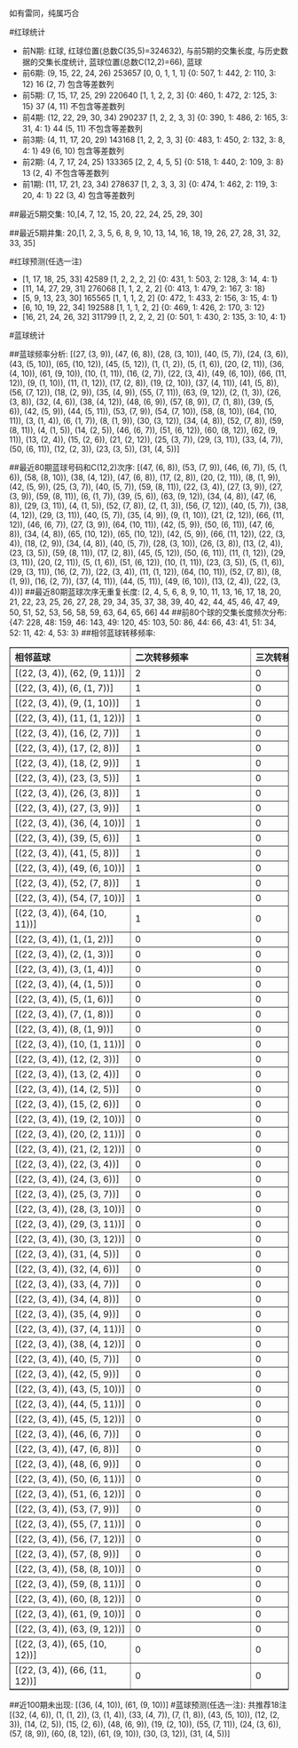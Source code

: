 <!-- 
.. title: 大乐透14063期(2014-06-02)数据分析报告
.. slug: dlott-14063-2014-06-02-report
.. date: 2014-06-03 08:00:00 UTC+08:00
.. tags: Lottery
.. link: 
.. description: 
.. type: text
-->

如有雷同，纯属巧合

<!-- TEASER_END-->

#红球统计

- 前N期: 红球, 红球位置(总数C(35,5)=324632), 与前5期的交集长度, 与历史数据的交集长度统计, 蓝球位置(总数C(12,2)=66), 蓝球
- 前6期: (9, 15, 22, 24, 26) 253657 [0, 0, 1, 1, 1] {0: 507, 1: 442, 2: 110, 3: 12} 16 (2, 7) 包含等差数列
- 前5期: (7, 15, 17, 25, 29) 220640 [1, 1, 2, 2, 3] {0: 460, 1: 472, 2: 125, 3: 15} 37 (4, 11) 不包含等差数列
- 前4期: (12, 22, 29, 30, 34) 290237 [1, 2, 2, 3, 3] {0: 390, 1: 486, 2: 165, 3: 31, 4: 1} 44 (5, 11) 不包含等差数列
- 前3期: (4, 11, 17, 20, 29) 143168 [1, 2, 2, 3, 3] {0: 483, 1: 450, 2: 132, 3: 8, 4: 1} 49 (6, 10) 包含等差数列
- 前2期: (4, 7, 17, 24, 25) 133365 [2, 2, 4, 5, 5] {0: 518, 1: 440, 2: 109, 3: 8} 13 (2, 4) 不包含等差数列
- 前1期: (11, 17, 21, 23, 34) 278637 [1, 2, 3, 3, 3] {0: 474, 1: 462, 2: 119, 3: 20, 4: 1} 22 (3, 4) 包含等差数列

##最近5期交集:
10,[4, 7, 12, 15, 20, 22, 24, 25, 29, 30]

##最近5期并集:
20,[1, 2, 3, 5, 6, 8, 9, 10, 13, 14, 16, 18, 19, 26, 27, 28, 31, 32, 33, 35]

#红球预测(任选一注)

- [1, 17, 18, 25, 33] 42589 [1, 2, 2, 2, 2] {0: 431, 1: 503, 2: 128, 3: 14, 4: 1}
- [11, 14, 27, 29, 31] 276068 [1, 1, 2, 2, 2] {0: 413, 1: 479, 2: 167, 3: 18}
- [5, 9, 13, 23, 30] 165565 [1, 1, 1, 2, 2] {0: 472, 1: 433, 2: 156, 3: 15, 4: 1}
- [6, 10, 19, 22, 34] 192588 [1, 1, 1, 2, 2] {0: 469, 1: 426, 2: 170, 3: 12}
- [16, 21, 24, 26, 32] 311799 [1, 2, 2, 2, 2] {0: 501, 1: 430, 2: 135, 3: 10, 4: 1}

#蓝球统计

##蓝球频率分析:
[(27, (3, 9)), (47, (6, 8)), (28, (3, 10)), (40, (5, 7)), (24, (3, 6)), (43, (5, 10)), (65, (10, 12)), (45, (5, 12)), (1, (1, 2)), (5, (1, 6)), (20, (2, 11)), (36, (4, 10)), (61, (9, 10)), (10, (1, 11)), (16, (2, 7)), (22, (3, 4)), (49, (6, 10)), (66, (11, 12)), (9, (1, 10)), (11, (1, 12)), (17, (2, 8)), (19, (2, 10)), (37, (4, 11)), (41, (5, 8)), (56, (7, 12)), (18, (2, 9)), (35, (4, 9)), (55, (7, 11)), (63, (9, 12)), (2, (1, 3)), (26, (3, 8)), (32, (4, 6)), (38, (4, 12)), (48, (6, 9)), (57, (8, 9)), (7, (1, 8)), (39, (5, 6)), (42, (5, 9)), (44, (5, 11)), (53, (7, 9)), (54, (7, 10)), (58, (8, 10)), (64, (10, 11)), (3, (1, 4)), (6, (1, 7)), (8, (1, 9)), (30, (3, 12)), (34, (4, 8)), (52, (7, 8)), (59, (8, 11)), (4, (1, 5)), (14, (2, 5)), (46, (6, 7)), (51, (6, 12)), (60, (8, 12)), (62, (9, 11)), (13, (2, 4)), (15, (2, 6)), (21, (2, 12)), (25, (3, 7)), (29, (3, 11)), (33, (4, 7)), (50, (6, 11)), (12, (2, 3)), (23, (3, 5)), (31, (4, 5))]

##最近80期蓝球号码和C(12,2)次序:
[(47, (6, 8)), (53, (7, 9)), (46, (6, 7)), (5, (1, 6)), (58, (8, 10)), (38, (4, 12)), (47, (6, 8)), (17, (2, 8)), (20, (2, 11)), (8, (1, 9)), (42, (5, 9)), (25, (3, 7)), (40, (5, 7)), (59, (8, 11)), (22, (3, 4)), (27, (3, 9)), (27, (3, 9)), (59, (8, 11)), (6, (1, 7)), (39, (5, 6)), (63, (9, 12)), (34, (4, 8)), (47, (6, 8)), (29, (3, 11)), (4, (1, 5)), (52, (7, 8)), (2, (1, 3)), (56, (7, 12)), (40, (5, 7)), (38, (4, 12)), (29, (3, 11)), (40, (5, 7)), (35, (4, 9)), (9, (1, 10)), (21, (2, 12)), (66, (11, 12)), (46, (6, 7)), (27, (3, 9)), (64, (10, 11)), (42, (5, 9)), (50, (6, 11)), (47, (6, 8)), (34, (4, 8)), (65, (10, 12)), (65, (10, 12)), (42, (5, 9)), (66, (11, 12)), (22, (3, 4)), (18, (2, 9)), (34, (4, 8)), (40, (5, 7)), (28, (3, 10)), (26, (3, 8)), (13, (2, 4)), (23, (3, 5)), (59, (8, 11)), (17, (2, 8)), (45, (5, 12)), (50, (6, 11)), (11, (1, 12)), (29, (3, 11)), (20, (2, 11)), (5, (1, 6)), (51, (6, 12)), (10, (1, 11)), (23, (3, 5)), (5, (1, 6)), (29, (3, 11)), (16, (2, 7)), (22, (3, 4)), (11, (1, 12)), (64, (10, 11)), (52, (7, 8)), (8, (1, 9)), (16, (2, 7)), (37, (4, 11)), (44, (5, 11)), (49, (6, 10)), (13, (2, 4)), (22, (3, 4))]
##最近80期蓝球次序无重复长度:
[2, 4, 5, 6, 8, 9, 10, 11, 13, 16, 17, 18, 20, 21, 22, 23, 25, 26, 27, 28, 29, 34, 35, 37, 38, 39, 40, 42, 44, 45, 46, 47, 49, 50, 51, 52, 53, 56, 58, 59, 63, 64, 65, 66] 44
##前80个球的交集长度频次分布:
{47: 228, 48: 159, 46: 143, 49: 120, 45: 103, 50: 86, 44: 66, 43: 41, 51: 34, 52: 11, 42: 4, 53: 3}
##相邻蓝球转移频率:
<table border="1" class="table table-striped dataframe">
  <thead>
    <tr style="text-align: left;">
      <th style="min-width: 200px;">相邻蓝球</th>
      <th style="min-width: 200px;">二次转移频率</th>
      <th style="min-width: 200px;">三次转移频率</th>
    </tr>
  </thead>
  <tbody>
    <tr>
      <td>  [(22, (3, 4)), (62, (9, 11))]</td>
      <td> 2</td>
      <td> 0</td>
    </tr>
    <tr>
      <td>    [(22, (3, 4)), (6, (1, 7))]</td>
      <td> 1</td>
      <td> 0</td>
    </tr>
    <tr>
      <td>   [(22, (3, 4)), (9, (1, 10))]</td>
      <td> 1</td>
      <td> 0</td>
    </tr>
    <tr>
      <td>  [(22, (3, 4)), (11, (1, 12))]</td>
      <td> 1</td>
      <td> 0</td>
    </tr>
    <tr>
      <td>   [(22, (3, 4)), (16, (2, 7))]</td>
      <td> 1</td>
      <td> 0</td>
    </tr>
    <tr>
      <td>   [(22, (3, 4)), (17, (2, 8))]</td>
      <td> 1</td>
      <td> 0</td>
    </tr>
    <tr>
      <td>   [(22, (3, 4)), (18, (2, 9))]</td>
      <td> 1</td>
      <td> 0</td>
    </tr>
    <tr>
      <td>   [(22, (3, 4)), (23, (3, 5))]</td>
      <td> 1</td>
      <td> 0</td>
    </tr>
    <tr>
      <td>   [(22, (3, 4)), (26, (3, 8))]</td>
      <td> 1</td>
      <td> 0</td>
    </tr>
    <tr>
      <td>   [(22, (3, 4)), (27, (3, 9))]</td>
      <td> 1</td>
      <td> 0</td>
    </tr>
    <tr>
      <td>  [(22, (3, 4)), (36, (4, 10))]</td>
      <td> 1</td>
      <td> 0</td>
    </tr>
    <tr>
      <td>   [(22, (3, 4)), (39, (5, 6))]</td>
      <td> 1</td>
      <td> 0</td>
    </tr>
    <tr>
      <td>   [(22, (3, 4)), (41, (5, 8))]</td>
      <td> 1</td>
      <td> 0</td>
    </tr>
    <tr>
      <td>  [(22, (3, 4)), (49, (6, 10))]</td>
      <td> 1</td>
      <td> 0</td>
    </tr>
    <tr>
      <td>   [(22, (3, 4)), (52, (7, 8))]</td>
      <td> 1</td>
      <td> 0</td>
    </tr>
    <tr>
      <td>  [(22, (3, 4)), (54, (7, 10))]</td>
      <td> 1</td>
      <td> 0</td>
    </tr>
    <tr>
      <td> [(22, (3, 4)), (64, (10, 11))]</td>
      <td> 1</td>
      <td> 0</td>
    </tr>
    <tr>
      <td>    [(22, (3, 4)), (1, (1, 2))]</td>
      <td> 0</td>
      <td> 0</td>
    </tr>
    <tr>
      <td>    [(22, (3, 4)), (2, (1, 3))]</td>
      <td> 0</td>
      <td> 0</td>
    </tr>
    <tr>
      <td>    [(22, (3, 4)), (3, (1, 4))]</td>
      <td> 0</td>
      <td> 0</td>
    </tr>
    <tr>
      <td>    [(22, (3, 4)), (4, (1, 5))]</td>
      <td> 0</td>
      <td> 0</td>
    </tr>
    <tr>
      <td>    [(22, (3, 4)), (5, (1, 6))]</td>
      <td> 0</td>
      <td> 0</td>
    </tr>
    <tr>
      <td>    [(22, (3, 4)), (7, (1, 8))]</td>
      <td> 0</td>
      <td> 0</td>
    </tr>
    <tr>
      <td>    [(22, (3, 4)), (8, (1, 9))]</td>
      <td> 0</td>
      <td> 0</td>
    </tr>
    <tr>
      <td>  [(22, (3, 4)), (10, (1, 11))]</td>
      <td> 0</td>
      <td> 0</td>
    </tr>
    <tr>
      <td>   [(22, (3, 4)), (12, (2, 3))]</td>
      <td> 0</td>
      <td> 0</td>
    </tr>
    <tr>
      <td>   [(22, (3, 4)), (13, (2, 4))]</td>
      <td> 0</td>
      <td> 0</td>
    </tr>
    <tr>
      <td>   [(22, (3, 4)), (14, (2, 5))]</td>
      <td> 0</td>
      <td> 0</td>
    </tr>
    <tr>
      <td>   [(22, (3, 4)), (15, (2, 6))]</td>
      <td> 0</td>
      <td> 0</td>
    </tr>
    <tr>
      <td>  [(22, (3, 4)), (19, (2, 10))]</td>
      <td> 0</td>
      <td> 0</td>
    </tr>
    <tr>
      <td>  [(22, (3, 4)), (20, (2, 11))]</td>
      <td> 0</td>
      <td> 0</td>
    </tr>
    <tr>
      <td>  [(22, (3, 4)), (21, (2, 12))]</td>
      <td> 0</td>
      <td> 0</td>
    </tr>
    <tr>
      <td>   [(22, (3, 4)), (22, (3, 4))]</td>
      <td> 0</td>
      <td> 0</td>
    </tr>
    <tr>
      <td>   [(22, (3, 4)), (24, (3, 6))]</td>
      <td> 0</td>
      <td> 0</td>
    </tr>
    <tr>
      <td>   [(22, (3, 4)), (25, (3, 7))]</td>
      <td> 0</td>
      <td> 0</td>
    </tr>
    <tr>
      <td>  [(22, (3, 4)), (28, (3, 10))]</td>
      <td> 0</td>
      <td> 0</td>
    </tr>
    <tr>
      <td>  [(22, (3, 4)), (29, (3, 11))]</td>
      <td> 0</td>
      <td> 0</td>
    </tr>
    <tr>
      <td>  [(22, (3, 4)), (30, (3, 12))]</td>
      <td> 0</td>
      <td> 0</td>
    </tr>
    <tr>
      <td>   [(22, (3, 4)), (31, (4, 5))]</td>
      <td> 0</td>
      <td> 0</td>
    </tr>
    <tr>
      <td>   [(22, (3, 4)), (32, (4, 6))]</td>
      <td> 0</td>
      <td> 0</td>
    </tr>
    <tr>
      <td>   [(22, (3, 4)), (33, (4, 7))]</td>
      <td> 0</td>
      <td> 0</td>
    </tr>
    <tr>
      <td>   [(22, (3, 4)), (34, (4, 8))]</td>
      <td> 0</td>
      <td> 0</td>
    </tr>
    <tr>
      <td>   [(22, (3, 4)), (35, (4, 9))]</td>
      <td> 0</td>
      <td> 0</td>
    </tr>
    <tr>
      <td>  [(22, (3, 4)), (37, (4, 11))]</td>
      <td> 0</td>
      <td> 0</td>
    </tr>
    <tr>
      <td>  [(22, (3, 4)), (38, (4, 12))]</td>
      <td> 0</td>
      <td> 0</td>
    </tr>
    <tr>
      <td>   [(22, (3, 4)), (40, (5, 7))]</td>
      <td> 0</td>
      <td> 0</td>
    </tr>
    <tr>
      <td>   [(22, (3, 4)), (42, (5, 9))]</td>
      <td> 0</td>
      <td> 0</td>
    </tr>
    <tr>
      <td>  [(22, (3, 4)), (43, (5, 10))]</td>
      <td> 0</td>
      <td> 0</td>
    </tr>
    <tr>
      <td>  [(22, (3, 4)), (44, (5, 11))]</td>
      <td> 0</td>
      <td> 0</td>
    </tr>
    <tr>
      <td>  [(22, (3, 4)), (45, (5, 12))]</td>
      <td> 0</td>
      <td> 0</td>
    </tr>
    <tr>
      <td>   [(22, (3, 4)), (46, (6, 7))]</td>
      <td> 0</td>
      <td> 0</td>
    </tr>
    <tr>
      <td>   [(22, (3, 4)), (47, (6, 8))]</td>
      <td> 0</td>
      <td> 0</td>
    </tr>
    <tr>
      <td>   [(22, (3, 4)), (48, (6, 9))]</td>
      <td> 0</td>
      <td> 0</td>
    </tr>
    <tr>
      <td>  [(22, (3, 4)), (50, (6, 11))]</td>
      <td> 0</td>
      <td> 0</td>
    </tr>
    <tr>
      <td>  [(22, (3, 4)), (51, (6, 12))]</td>
      <td> 0</td>
      <td> 0</td>
    </tr>
    <tr>
      <td>   [(22, (3, 4)), (53, (7, 9))]</td>
      <td> 0</td>
      <td> 0</td>
    </tr>
    <tr>
      <td>  [(22, (3, 4)), (55, (7, 11))]</td>
      <td> 0</td>
      <td> 0</td>
    </tr>
    <tr>
      <td>  [(22, (3, 4)), (56, (7, 12))]</td>
      <td> 0</td>
      <td> 0</td>
    </tr>
    <tr>
      <td>   [(22, (3, 4)), (57, (8, 9))]</td>
      <td> 0</td>
      <td> 0</td>
    </tr>
    <tr>
      <td>  [(22, (3, 4)), (58, (8, 10))]</td>
      <td> 0</td>
      <td> 0</td>
    </tr>
    <tr>
      <td>  [(22, (3, 4)), (59, (8, 11))]</td>
      <td> 0</td>
      <td> 0</td>
    </tr>
    <tr>
      <td>  [(22, (3, 4)), (60, (8, 12))]</td>
      <td> 0</td>
      <td> 0</td>
    </tr>
    <tr>
      <td>  [(22, (3, 4)), (61, (9, 10))]</td>
      <td> 0</td>
      <td> 0</td>
    </tr>
    <tr>
      <td>  [(22, (3, 4)), (63, (9, 12))]</td>
      <td> 0</td>
      <td> 0</td>
    </tr>
    <tr>
      <td> [(22, (3, 4)), (65, (10, 12))]</td>
      <td> 0</td>
      <td> 0</td>
    </tr>
    <tr>
      <td> [(22, (3, 4)), (66, (11, 12))]</td>
      <td> 0</td>
      <td> 0</td>
    </tr>
  </tbody>
</table>
##近100期未出现:
[(36, (4, 10)), (61, (9, 10))]
#蓝球预测(任选一注):
共推荐18注
[(32, (4, 6)), (1, (1, 2)), (3, (1, 4)), (33, (4, 7)), (7, (1, 8)), (43, (5, 10)), (12, (2, 3)), (14, (2, 5)), (15, (2, 6)), (48, (6, 9)), (19, (2, 10)), (55, (7, 11)), (24, (3, 6)), (57, (8, 9)), (60, (8, 12)), (61, (9, 10)), (30, (3, 12)), (31, (4, 5))]

